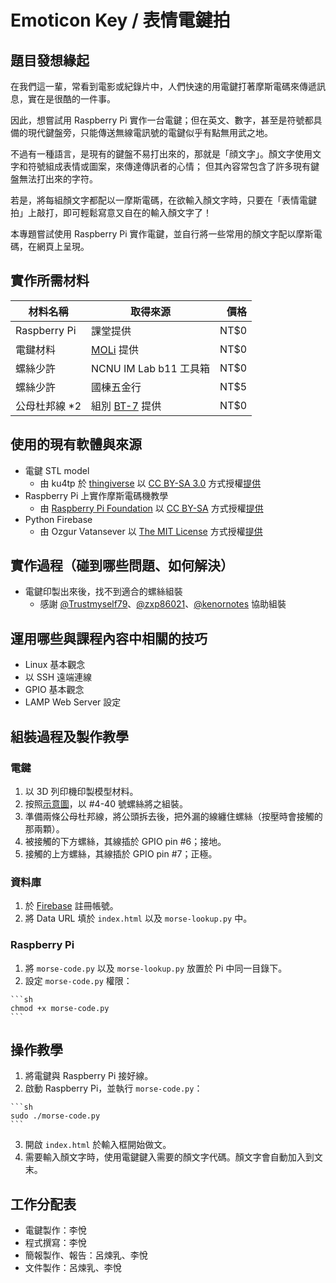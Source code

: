 # Emoticon Key / 表情電鍵拍

## 題目發想緣起

在我們這一輩，常看到電影或紀錄片中，人們快速的用電鍵打著摩斯電碼來傳遞訊息，實在是很酷的一件事。

因此，想嘗試用 Raspberry Pi 實作一台電鍵；但在英文、數字，甚至是符號都具備的現代鍵盤旁，只能傳送無線電訊號的電鍵似乎有點無用武之地。

不過有一種語言，是現有的鍵盤不易打出來的，那就是「顔文字」。顏文字使用文字和符號組成表情或圖案，來傳達傳訊者的心情；
但其內容常包含了許多現有鍵盤無法打出來的字符。

若是，將每組顏文字都配以一摩斯電碼，在欲輸入顏文字時，只要在「表情電鍵拍」上敲打，即可輕鬆寫意又自在的輸入顏文字了！

本專題嘗試使用 Raspberry Pi 實作電鍵，並自行將一些常用的顏文字配以摩斯電碼，在網頁上呈現。

## 實作所需材料

| 材料名稱 | 取得來源 | 價格 |
| --- | --- | ---: |
| Raspberry Pi | 課堂提供 | NT$0 |
| 電鍵材料 | [MOLi](https://www.facebook.com/MOLi.rocks) 提供 | NT$0 |
| 螺絲少許 | NCNU IM Lab b11 工具箱 | NT$0 |
| 螺絲少許 | 國棟五金行 | NT$5 |
| 公母杜邦線 *2 | 組別 [BT-7](https://github.com/NCNU-OpenSource/BT-7) 提供 | NT$0 |

## 使用的現有軟體與來源

  - 電鍵 STL model
    - 由 ku4tp 於 [thingiverse](http://www.thingiverse.com) 以 [CC BY-SA 3.0](http://creativecommons.org/licenses/by-sa/3.0/) 方式授權[提供](http://www.thingiverse.com/thing:790879)
  - Raspberry Pi 上實作摩斯電碼機教學
    - 由 [Raspberry Pi Foundation](https://www.raspberrypi.org/) 以 [CC BY-SA](https://www.raspberrypi.org/creative-commons/) 方式授權[提供](https://www.raspberrypi.org/learning/morse-code/worksheet/)
  - Python Firebase
    - 由 Ozgur Vatansever 以 [The MIT License](https://github.com/ozgur/python-firebase/blob/master/LICENSE) 方式授權[提供](https://github.com/ozgur/python-firebase)

## 實作過程（碰到哪些問題、如何解決）

  - 電鍵印製出來後，找不到適合的螺絲組裝
    - 感謝 [@Trustmyself79](https://github.com/Trustmyself79)、[@zxp86021](https://github.com/zxp86021)、[@kenornotes](https://github.com/kenornotes) 協助組裝

## 運用哪些與課程內容中相關的技巧

  - Linux 基本觀念
  - 以 SSH 遠端連線
  - GPIO 基本觀念
  - LAMP Web Server 設定

## 組裝過程及製作教學

### 電鍵

  1. 以 3D 列印機印製模型材料。
  2. 按照[示意圖](http://www.thingiverse.com/thing:790879)，以 #4-40 號螺絲將之組裝。
  3. 準備兩條公母杜邦線，將公頭拆去後，把外漏的線纏住螺絲（按壓時會接觸的那兩顆）。
  4. 被接觸的下方螺絲，其線插於 GPIO pin \#6；接地。
  5. 接觸的上方螺絲，其線插於 GPIO pin \#7；正極。

### 資料庫

  1. 於 [Firebase](https://www.firebase.com) 註冊帳號。
  2. 將 Data URL 填於 `index.html` 以及 `morse-lookup.py` 中。

### Raspberry Pi

  1. 將 `morse-code.py` 以及 `morse-lookup.py` 放置於 Pi 中同一目錄下。
  2. 設定 `morse-code.py` 權限：

    ```sh
    chmod +x morse-code.py
    ```

## 操作教學

  1. 將電鍵與 Raspberry Pi 接好線。
  2. 啟動 Raspberry Pi，並執行 `morse-code.py`：

    ```sh
    sudo ./morse-code.py
    ```

  3. 開啟 `index.html` 於輸入框開始做文。
  4. 需要輸入顏文字時，使用電鍵鍵入需要的顏文字代碼。顏文字會自動加入到文末。

## 工作分配表

  - 電鍵製作：李悅
  - 程式撰寫：李悅
  - 簡報製作、報告：呂煉乳、李悅
  - 文件製作：呂煉乳、李悅
